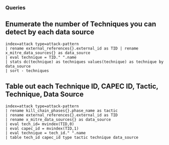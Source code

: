 ### Queries
## Enumerate the number of Techniques you can detect by each data source
```
index=attack type=attack-pattern 
| rename external_references{}.external_id as TID | rename x_mitre_data_sources{} as data_source
| eval technique = TID." ".name 
| stats dc(technique) as techniques values(technique) as technique by data_source
| sort - techniques
```

## Table out each Technique ID, CAPEC ID, Tactic, Technique, Data Source
```
index=attack type=attack-pattern 
| rename kill_chain_phases{}.phase_name as tactic 
| rename external_references{}.external_id as TID 
| rename x_mitre_data_sources{} as data_source 
| eval tech_id= mvindex(TID,0) 
| eval capec_id = mvindex(TID,1) 
| eval technique = tech_id." ".name 
| table tech_id capec_id type tactic technique data_source
```
